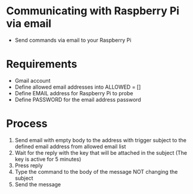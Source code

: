 # Communicating with Raspberry Pi via email
+ Send commands via email to your Raspberry Pi

# Requirements
+ Gmail account
+ Define allowed email addresses into ALLOWED = []
+ Define EMAIL address for Raspberry Pi to probe
+ Define PASSWORD for the email address password

# Process
1. Send email with empty body to the address with trigger subject to the defined email address from allowed email list
2. Wait for the reply with the key that will be attached in the subject (The key is active for 5 minutes)
3. Press reply
5. Type the command to the body of the message NOT changing the subject
6. Send the message
